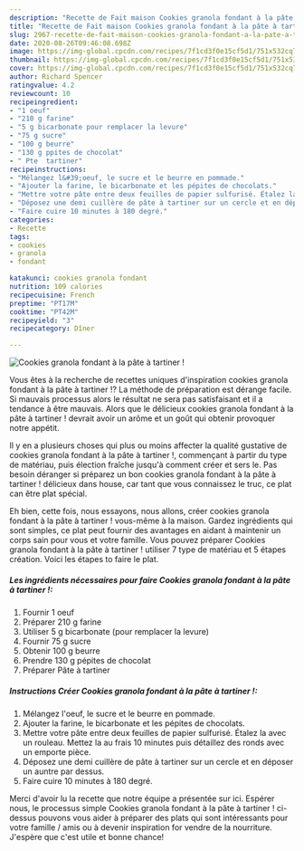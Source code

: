 ```yaml
---
description: "Recette de Fait maison Cookies granola fondant à la pâte à tartiner !"
title: "Recette de Fait maison Cookies granola fondant à la pâte à tartiner !"
slug: 2967-recette-de-fait-maison-cookies-granola-fondant-a-la-pate-a-tartiner
date: 2020-08-26T09:46:08.698Z
image: https://img-global.cpcdn.com/recipes/7f1cd3f0e15cf5d1/751x532cq70/cookies-granola-fondant-a-la-pate-a-tartiner-photo-principale-de-la-recette.jpg
thumbnail: https://img-global.cpcdn.com/recipes/7f1cd3f0e15cf5d1/751x532cq70/cookies-granola-fondant-a-la-pate-a-tartiner-photo-principale-de-la-recette.jpg
cover: https://img-global.cpcdn.com/recipes/7f1cd3f0e15cf5d1/751x532cq70/cookies-granola-fondant-a-la-pate-a-tartiner-photo-principale-de-la-recette.jpg
author: Richard Spencer
ratingvalue: 4.2
reviewcount: 10
recipeingredient:
- "1 oeuf"
- "210 g farine"
- "5 g bicarbonate pour remplacer la levure"
- "75 g sucre"
- "100 g beurre"
- "130 g ppites de chocolat"
- " Pte  tartiner"
recipeinstructions:
- "Mélangez l&#39;oeuf, le sucre et le beurre en pommade."
- "Ajouter la farine, le bicarbonate et les pépites de chocolats."
- "Mettre votre pâte entre deux feuilles de papier sulfurisé. Étalez la avec un rouleau. Mettez la au frais 10 minutes puis détaillez des ronds avec un emporte pièce."
- "Déposez une demi cuillère de pâte à tartiner sur un cercle et en déposer un auntre par dessus."
- "Faire cuire 10 minutes à 180 degré."
categories:
- Recette
tags:
- cookies
- granola
- fondant

katakunci: cookies granola fondant 
nutrition: 109 calories
recipecuisine: French
preptime: "PT17M"
cooktime: "PT42M"
recipeyield: "3"
recipecategory: Dîner

---
```



![Cookies granola fondant à la pâte à tartiner !](https://img-global.cpcdn.com/recipes/7f1cd3f0e15cf5d1/751x532cq70/cookies-granola-fondant-a-la-pate-a-tartiner-photo-principale-de-la-recette.jpg)

Vous êtes à la recherche de recettes uniques d'inspiration cookies granola fondant à la pâte à tartiner !? La méthode de préparation est dérange facile. Si mauvais processus alors le résultat ne sera pas satisfaisant et il a tendance à être mauvais. Alors que le délicieux cookies granola fondant à la pâte à tartiner ! devrait avoir un arôme et un goût qui obtenir provoquer notre appétit.



Il y en a plusieurs choses qui plus ou moins affecter la qualité gustative de cookies granola fondant à la pâte à tartiner !, commençant à partir du type de matériau, puis élection fraîche jusqu'à comment créer et sers le. Pas besoin déranger si préparez un bon cookies granola fondant à la pâte à tartiner ! délicieux dans house, car tant que vous connaissez le truc, ce plat can être plat spécial.


Eh bien, cette fois, nous essayons, nous allons, créer cookies granola fondant à la pâte à tartiner ! vous-même à la maison. Gardez ingrédients qui sont simples, ce plat peut fournir des avantages en aidant à maintenir un corps sain pour vous et votre famille. Vous pouvez préparer Cookies granola fondant à la pâte à tartiner ! utiliser 7 type de matériau et 5 étapes création. Voici les étapes to faire le plat.

<!--inarticleads1-->

##### Les ingrédients nécessaires pour faire Cookies granola fondant à la pâte à tartiner !:

1. Fournir 1 oeuf
1. Préparer 210 g farine
1. Utiliser 5 g bicarbonate (pour remplacer la levure)
1. Fournir 75 g sucre
1. Obtenir 100 g beurre
1. Prendre 130 g pépites de chocolat
1. Préparer  Pâte à tartiner




<!--inarticleads2-->

##### Instructions Créer Cookies granola fondant à la pâte à tartiner !:

1. Mélangez l&#39;oeuf, le sucre et le beurre en pommade.
1. Ajouter la farine, le bicarbonate et les pépites de chocolats.
1. Mettre votre pâte entre deux feuilles de papier sulfurisé. Étalez la avec un rouleau. Mettez la au frais 10 minutes puis détaillez des ronds avec un emporte pièce.
1. Déposez une demi cuillère de pâte à tartiner sur un cercle et en déposer un auntre par dessus.
1. Faire cuire 10 minutes à 180 degré.





Merci d'avoir lu la recette que notre équipe a présentée sur ici. Espérer nous, le processus simple Cookies granola fondant à la pâte à tartiner ! ci-dessus pouvons vous aider à préparer des plats qui sont intéressants pour votre famille / amis ou à devenir inspiration for vendre de la nourriture. J'espère que c'est utile et bonne chance!
